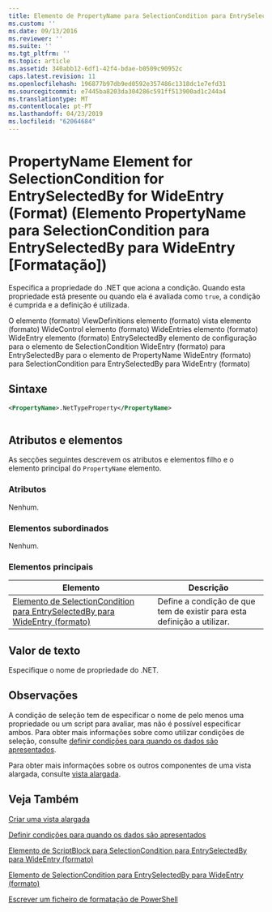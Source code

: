 ```yaml
---
title: Elemento de PropertyName para SelectionCondition para EntrySelectedBy para WideEntry (formato) | Documentos da Microsoft
ms.custom: ''
ms.date: 09/13/2016
ms.reviewer: ''
ms.suite: ''
ms.tgt_pltfrm: ''
ms.topic: article
ms.assetid: 340abb12-6df1-42f4-bdae-b0509c90952c
caps.latest.revision: 11
ms.openlocfilehash: 196877b97db9ed0592e357486c1318dc1e7efd31
ms.sourcegitcommit: e7445ba8203da304286c591ff513900ad1c244a4
ms.translationtype: MT
ms.contentlocale: pt-PT
ms.lasthandoff: 04/23/2019
ms.locfileid: "62064684"
---
```

# <a name="propertyname-element-for-selectioncondition-for-entryselectedby-for-wideentry-format"></a>PropertyName Element for SelectionCondition for EntrySelectedBy for WideEntry (Format) (Elemento PropertyName para SelectionCondition para EntrySelectedBy para WideEntry [Formatação])

Especifica a propriedade do .NET que aciona a condição. Quando esta propriedade está presente ou quando ela é avaliada como `true`, a condição é cumprida e a definição é utilizada.

O elemento (formato) ViewDefinitions elemento (formato) vista elemento (formato) WideControl elemento (formato) WideEntries elemento (formato) WideEntry elemento (formato) EntrySelectedBy elemento de configuração para o elemento de SelectionCondition WideEntry (formato) para EntrySelectedBy para o elemento de PropertyName WideEntry (formato) para SelectionCondition para EntrySelectedBy para WideEntry (formato)

## <a name="syntax"></a>Sintaxe

```xml
<PropertyName>.NetTypeProperty</PropertyName>
```

```csharp

```

## <a name="attributes-and-elements"></a>Atributos e elementos

As secções seguintes descrevem os atributos e elementos filho e o elemento principal do `PropertyName` elemento.

### <a name="attributes"></a>Atributos

Nenhum.

### <a name="child-elements"></a>Elementos subordinados

Nenhum.

### <a name="parent-elements"></a>Elementos principais

|Elemento|Descrição|
|-------------|-----------------|
|[Elemento de SelectionCondition para EntrySelectedBy para WideEntry (formato)](./selectioncondition-element-for-entryselectedby-for-widecontrol-format.md)|Define a condição de que tem de existir para esta definição a utilizar.|

## <a name="text-value"></a>Valor de texto

Especifique o nome de propriedade do .NET.

## <a name="remarks"></a>Observações

A condição de seleção tem de especificar o nome de pelo menos uma propriedade ou um script para avaliar, mas não é possível especificar ambos. Para obter mais informações sobre como utilizar condições de seleção, consulte [definir condições para quando os dados são apresentados](./defining-conditions-for-displaying-data.md).

Para obter mais informações sobre os outros componentes de uma vista alargada, consulte [vista alargada](./creating-a-wide-view.md).

## <a name="see-also"></a>Veja Também

[Criar uma vista alargada](./creating-a-wide-view.md)

[Definir condições para quando os dados são apresentados](./defining-conditions-for-displaying-data.md)

[Elemento de ScriptBlock para SelectionCondition para EntrySelectedBy para WideEntry (formato)](./scriptblock-element-for-selectioncondition-for-entryselectedby-for-widecontrol-format.md)

[Elemento de SelectionCondition para EntrySelectedBy para WideEntry (formato)](./selectioncondition-element-for-entryselectedby-for-widecontrol-format.md)

[Escrever um ficheiro de formatação de PowerShell](./writing-a-powershell-formatting-file.md)
